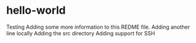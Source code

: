 # hello-world
Testing
Adding some more information to this REDME file.
Adding another line locally
Adding the src directory
Adding support for SSH
